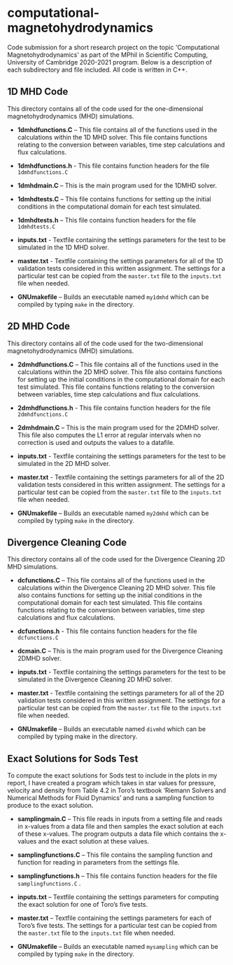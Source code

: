 # computational-magnetohydrodynamics
Code submission for a short research project on the topic 'Computational Magnetohydrodynamics' as part of the MPhil in Scientific Computing, University of Cambridge 2020-2021 program. Below is a description of each subdirectory and file included. All code is written in C++.

## 1D MHD Code 

This directory contains all of the code used for the one-dimensional magnetohydrodynamics (MHD) simulations. 

- **1dmhdfunctions.C** – This file contains all of the functions used in the calculations within the 1D MHD solver. This file contains functions relating to the conversion between variables, time step calculations and flux calculations. 

- **1dmhdfunctions.h** - This file contains function headers for the file `1dmhdfunctions.C` 

- **1dmhdmain.C** – This is the main program used for the 1DMHD solver. 

- **1dmhdtests.C** – This file contains functions for setting up the initial conditions in the computational domain for each test simulated.  

- **1dmhdtests.h** – This file contains function headers for the file `1dmhdtests.C`

- **inputs.txt** - Textfile containing the settings parameters for the test to be simulated in the 1D MHD solver. 

- **master.txt** - Textfile containing the settings parameters for all of the 1D validation tests considered in this written assignment. The settings for a particular test can be copied from the `master.txt` file to the `inputs.txt` file when needed. 

- **GNUmakefile** – Builds an executable named `my1dmhd` which can be compiled by typing `make` in the directory.   

## 2D MHD Code 

This directory contains all of the code used for the two-dimensional magnetohydrodynamics (MHD) simulations. 

- **2dmhdfunctions.C** – This file contains all of the functions used in the calculations within the 2D MHD solver. This file also contains functions for setting up the initial conditions in the computational domain for each test simulated.  This file contains functions relating to the conversion between variables, time step calculations and flux calculations. 

- **2dmhdfunctions.h**  - This file contains function headers for the file `2dmhdfunctions.C` 

- **2dmhdmain.C** – This is the main program used for the 2DMHD solver. This file also computes the L1 error at regular intervals when no correction is used and outputs the values to a datafile.  

- **inputs.txt** - Textfile containing the settings parameters for the test to be simulated in the 2D MHD solver. 

- **master.txt** - Textfile containing the settings parameters for all of the 2D validation tests considered in this written assignment. The settings for a particular test can be copied from the `master.txt` file to the `inputs.txt` file when needed. 

- **GNUmakefile** – Builds an executable named `my2dmhd` which can be compiled by typing `make` in the directory.   

## Divergence Cleaning Code 

This directory contains all of the code used for the Divergence Cleaning 2D MHD simulations. 

- **dcfunctions.C** – This file contains all of the functions used in the calculations within the Divergence Cleaning 2D MHD solver. This file also contains functions for setting up the initial conditions in the computational domain for each test simulated. This file contains functions relating to the conversion between variables, time step calculations and flux calculations. 

- **dcfunctions.h** - This file contains function headers for the file `dcfunctions.C` 

- **dcmain.C** – This is the main program used for the Divergence Cleaning 2DMHD solver. 

- **inputs.txt** - Textfile containing the settings parameters for the test to be simulated in the Divergence Cleaning 2D MHD solver. 

- **master.txt** - Textfile containing the settings parameters for all of the 2D validation tests considered in this written assignment. The settings for a particular test can be copied from the `master.txt` file to the `inputs.txt` file when needed. 

- **GNUmakefile** – Builds an executable named `divmhd` which can be compiled by typing make in the directory.   

## Exact Solutions for Sods Test

To compute the exact solutions for Sods test to include in the plots in my report, I have created a program which takes in star values for pressure, velocity and density from Table 4.2 in Toro’s textbook ‘Riemann Solvers and Numerical Methods for Fluid Dynamics’ and runs a sampling function to produce to the exact solution.  

- **samplingmain.C** – This file reads in inputs from a setting file and reads in x-values from a data file and then samples the exact solution at each of these x-values. The program outputs a data file which contains the x-values and the exact solution at these values. 

- **samplingfunctions.C** – This file contains the sampling function and function for reading in parameters from the settings file.

- **samplingfunctions.h** – This file contains function headers for the file `samplingfunctions.C` .

- **inputs.txt** – Textfile containing the settings parameters for computing the exact solution for one of Toro’s five tests. 

- **master.txt** – Textfile containing the settings parameters for each of Toro’s five tests. The settings for a particular test can be copied from the `master.txt` file to the `inputs.txt` file when needed. 

- **GNUmakefile** – Builds an executable named `mysampling` which can be compiled by typing `make` in the directory.   
